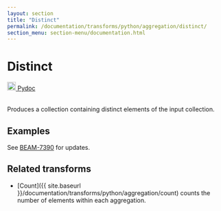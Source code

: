 ```yaml
---
layout: section
title: "Distinct"
permalink: /documentation/transforms/python/aggregation/distinct/
section_menu: section-menu/documentation.html
---
```

<!--
Licensed under the Apache License, Version 2.0 (the "License");
you may not use this file except in compliance with the License.
You may obtain a copy of the License at

http://www.apache.org/licenses/LICENSE-2.0

Unless required by applicable law or agreed to in writing, software
distributed under the License is distributed on an "AS IS" BASIS,
WITHOUT WARRANTIES OR CONDITIONS OF ANY KIND, either express or implied.
See the License for the specific language governing permissions and
limitations under the License.
-->

# Distinct
<table align="left">
    <a target="_blank" class="button"
        href="https://beam.apache.org/releases/pydoc/current/apache_beam.transforms.util.html#apache_beam.transforms.util.Distinct">
      <img src="https://beam.apache.org/images/logos/sdks/python.png" width="20px" height="20px" />
      Pydoc
    </a>
</table>
<br>
Produces a collection containing distinct elements of the input collection.

## Examples
See [BEAM-7390](https://issues.apache.org/jira/browse/BEAM-7390) for updates. 

## Related transforms
* [Count]({{ site.baseurl }}/documentation/transforms/python/aggregation/count) counts the number of elements within each aggregation.